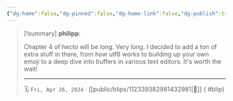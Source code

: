 ```yaml
---
{"dg-home":false,"dg-pinned":false,"dg-home-link":false,"dg-publish":true,"type":"blip","disabled rules":["yaml-title","yaml-title-alias","file-name-heading"],"title":"philipp on mastodon @ 2024-04-26","created-date":"2024-04-26T20:22:28","id":112339382981432980,"updated-date":"2025-05-02T08:50:44","dg-path":"blips/112339382981432981.md","permalink":"/blips/112339382981432981/","dgPassFrontmatter":true}
---
```


> [!summary] **philipp**:
>
> Chapter 4 of hecto will be long. Very long. I decided to add a ton of extra stuff in there, from how utf8 works to building up your own emoji to a deep dive into buffers in various text editors. It's worth the wait!
> - - -
>
> 🗓️ `Fri, Apr 26, 2024` · [[public/blips/112339382981432981\|🔗]]
{ #blip}


